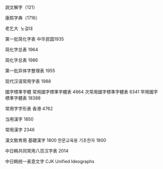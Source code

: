 説文解字（121） 

康熙字典（1716） 

老乞大 
노걸대

第一批简化字表 中华民国1935 

简化字总表 1964 

简化字总表 1986 

第一批异体字整理表 1955

现代汉语常用字表 1988 

國字標準字體
常用國字標準字體表 4864
次常用國字標準字體表 6341
罕用國字標準字體表 18388

常用字字形表 香港 4762


当用漢字 1850

常用漢字 2346

漢文敎育用 基礎漢字 1800
한문교육용 기초한자 1800

中日韩共同常用八百汉字表 2014

中日韩统一表意文字
CJK Unified Ideographs
